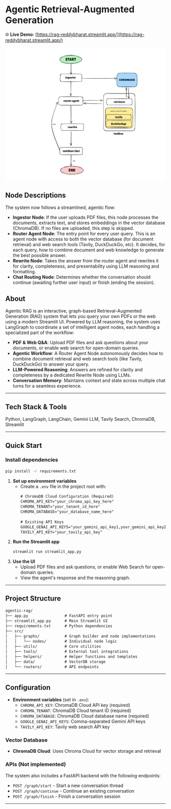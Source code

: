 # Agentic Retrieval-Augmented Generation

🌐 **Live Demo**: [https://rag-reddybharat.streamlit.app/](https://rag-reddybharat.streamlit.app/)

![RAG Flow](rag-graph.png)

## Node Descriptions

The system now follows a streamlined, agentic flow:

- **Ingestor Node**: If the user uploads PDF files, this node processes the documents, extracts text, and stores embeddings in the vector database (ChromaDB). If no files are uploaded, this step is skipped.
- **Router Agent Node**: The entry point for every user query. This is an agent node with access to both the vector database (for document retrieval) and web search tools (Tavily, DuckDuckGo, etc). It decides, for each query, how to combine document and web knowledge to generate the best possible answer.
- **Rewrite Node**: Takes the answer from the router agent and rewrites it for clarity, completeness, and presentability using LLM reasoning and formatting.
- **Chat Routing Node**: Determines whether the conversation should continue (awaiting further user input) or finish (ending the session).

## About

Agentic RAG is an interactive, graph-based Retrieval-Augmented Generation (RAG) system that lets you query your own PDFs or the web using a modern Streamlit UI. Powered by LLM reasoning, the system uses LangGraph to coordinate a set of intelligent agent nodes, each handling a specialized part of the workflow:

- **PDF & Web Q&A**: Upload PDF files and ask questions about your documents, or enable web search for open-domain queries.
- **Agentic Workflow**: A Router Agent Node autonomously decides how to combine document retrieval and web search tools (like Tavily, DuckDuckGo) to answer your query.
- **LLM-Powered Reasoning**: Answers are refined for clarity and completeness by a dedicated Rewrite Node using LLMs.
- **Conversation Memory**: Maintains context and state across multiple chat turns for a seamless experience.

---

## Tech Stack & Tools

Python, LangGraph, LangChain, Gemini LLM, Tavily Search, ChromaDB, Streamlit

---

## Quick Start

### Install dependencies
```bash
pip install -r requirements.txt
```

1. **Set up environment variables**
   - Create a `.env` file in the project root with:
      ```env
      # ChromaDB Cloud Configuration (Required)
      CHROMA_API_KEY="your_chroma_api_key_here"
      CHROMA_TENANT="your_tenant_id_here"
      CHROMA_DATABASE="your_database_name_here"
      
      # Existing API Keys
      GOOGLE_GENAI_API_KEYS="your_gemini_api_key1,your_gemini_api_key2"
      TAVILY_API_KEY="your_tavily_api_key"
      ```
2. **Run the Streamlit app**
   ```bash
   streamlit run streamlit_app.py
   ```
3. **Use the UI**
   - Upload PDF files and ask questions, or enable Web Search for open-domain queries.
   - View the agent's response and the reasoning graph.

---

## Project Structure

```
agentic-rag/
├── app.py                # FastAPI entry point
├── streamlit_app.py      # Main Streamlit UI
├── requirements.txt      # Python dependencies
├── src/
│   ├── graphs/           # Graph builder and node implementations
│   │   └── nodes/        # Individual node logic
│   ├── utils/            # Core utilities
│   ├── tools/            # External tool integrations
│   ├── helpers/          # Helper functions and templates
│   ├── data/             # VectorDB storage
│   └── routers/          # API endpoints
```

---

## Configuration

- **Environment variables** (set in `.env`):
  - `CHROMA_API_KEY`: ChromaDB Cloud API key (required)
  - `CHROMA_TENANT`: ChromaDB Cloud tenant ID (required)
  - `CHROMA_DATABASE`: ChromaDB Cloud database name (required)
  - `GOOGLE_GENAI_API_KEYS`: Comma-separated Gemini API keys
  - `TAVILY_API_KEY`: Tavily web search API key

### Vector Database
- **ChromaDB Cloud**: Uses Chroma Cloud for vector storage and retrieval

### APIs (Not implemented)
The system also includes a FastAPI backend with the following endpoints:
- `POST /graph/start` - Start a new conversation thread
- `POST /graph/continue` - Continue an existing conversation
- `POST /graph/finish` - Finish a conversation session

---